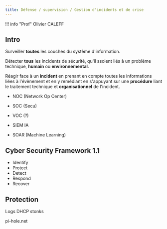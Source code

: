 ```yaml
---
title: Défense / supervision / Gestion d'incidents et de crise
---
```


!!! info "Prof"
    Olivier CALEFF

## Intro

Surveiller **toutes** les couches du système d'information.

Détecter **tous** les incidents de sécurité, qu'il ssoient liés à un problème technique, **humain** ou **environnemental**.

Réagir face à un **incident** en prenant en compte toutes les informations liées à l'évènement et en y remédiant en s'appuyant sur une **procédure** liant le traitement technique et **organisationnel** de l'incident.

- NOC (Network Op Center)
- SOC (Secu)
- VOC (?)

- SIEM IA
- SOAR (Machine Learning)

## Cyber Security Framework 1.1

- Identify
- Protect
- Detect
- Respond
- Recover


## Protection

Logs DHCP stonks    

pi-hole.net
